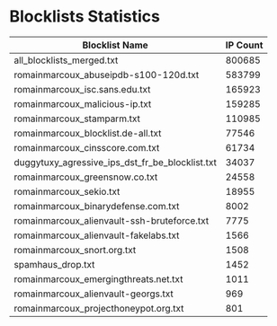 # Blocklists Statistics
| Blocklist Name | IP Count |
|----|----|
| all_blocklists_merged.txt | 800685 |
| romainmarcoux_abuseipdb-s100-120d.txt | 583799 |
| romainmarcoux_isc.sans.edu.txt | 165923 |
| romainmarcoux_malicious-ip.txt | 159285 |
| romainmarcoux_stamparm.txt | 110985 |
| romainmarcoux_blocklist.de-all.txt | 77546 |
| romainmarcoux_cinsscore.com.txt | 61734 |
| duggytuxy_agressive_ips_dst_fr_be_blocklist.txt | 34037 |
| romainmarcoux_greensnow.co.txt | 24558 |
| romainmarcoux_sekio.txt | 18955 |
| romainmarcoux_binarydefense.com.txt | 8002 |
| romainmarcoux_alienvault-ssh-bruteforce.txt | 7775 |
| romainmarcoux_alienvault-fakelabs.txt | 1566 |
| romainmarcoux_snort.org.txt | 1508 |
| spamhaus_drop.txt | 1452 |
| romainmarcoux_emergingthreats.net.txt | 1011 |
| romainmarcoux_alienvault-georgs.txt | 969 |
| romainmarcoux_projecthoneypot.org.txt | 801 |
